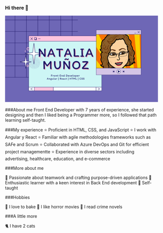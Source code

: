 ### Hi there 👋

<img src="https://raw.githubusercontent.com/harumy08/harumy08/master/gh-header.png" alt="Natalia Muñoz - Front End Developer - React/Angular/HTML/CSS">

###About me
Front End Developer with 7 years of experience, she started designing and then I liked being a Programmer more, so I followed that path learning self-taught.

###My experience
⭐ Proficient in HTML, CSS, and JavaScript
⭐ I work with Angular y React
⭐ Familiar with agile methodologies frameworks such as SAFe and Scrum
⭐ Collaborated with Azure DevOps and Git for efficient project managementte
⭐ Experience in diverse sectors including advertising, healthcare, education, and e-commerce

###More about me

💞 Passionate about teamwork and crafting purpose-driven applications
💞 Enthusiastic learner with a keen interest in Back End development
💞 Self-taught

###Hobbies

🥖 I love to bake
🧟 I like horror movies
📖 I read crime novels

###A little more

🐈 I have 2 cats


